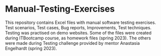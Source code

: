 # Manual-Testing-Exercises
This repository contains Excel files with manual software testing exercises.
Test scenarios, Test cases, Bug reports, Improvements, Test techniques. 
Testing was practised on demo websites. 
Some of the files were created during ITBootcamp course, as homework files (spring 2023).
The others were made during Testing challenge provided by mentor Anastasia Engelhardt (spring 2023).

